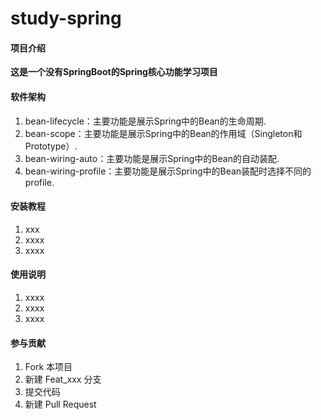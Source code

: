 # study-spring

#### 项目介绍
**这是一个没有SpringBoot的Spring核心功能学习项目**

#### 软件架构
1. bean-lifecycle：主要功能是展示Spring中的Bean的生命周期.
2. bean-scope：主要功能是展示Spring中的Bean的作用域（Singleton和Prototype）.
3. bean-wiring-auto：主要功能是展示Spring中的Bean的自动装配.
4. bean-wiring-profile：主要功能是展示Spring中的Bean装配时选择不同的profile.


#### 安装教程

1. xxx
2. xxxx
3. xxxx

#### 使用说明

1. xxxx
2. xxxx
3. xxxx

#### 参与贡献

1. Fork 本项目
2. 新建 Feat_xxx 分支
3. 提交代码
4. 新建 Pull Request
